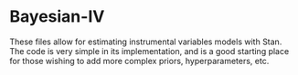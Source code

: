 # Bayesian-IV

These files allow for estimating instrumental variables models with Stan. The code is very simple in its implementation, and is a good starting place for those wishing to add more complex priors, hyperparameters, etc.
